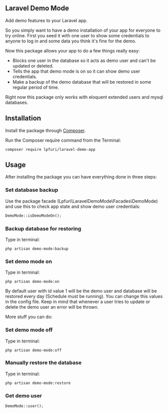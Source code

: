 ## Laravel Demo Mode

Add demo features to your Laravel app.

So you simply want to have a demo installation of your app for everyone to try online. First you seed it with one user to show some credentials to anyone to log in and some data you think it's fine for the demo.

Now this package allows your app to do a few things really easy:

- Blocks one user in the database so it acts as demo user and can't be updated or deleted.
- Tells the app that demo mode is on so it can show demo user credentials.
- Make a backup of the demo database that will be restored in some regular period of time.

Right now this package only works with eloquent extended users and mysql databases.

## Installation

Install the package through [Composer](http://getcomposer.org/). 

Run the Composer require command from the Terminal:

	composer require lpfuri/laravel-demo-app

## Usage

After installing the package you can have everything done in three steps:

### Set database backup

Use the package facade (Lpfuri\LaravelDemoMode\Facades\DemoMode) and use this to check app state and show demo user credentials:
```php
DemoMode::isDemoModeOn();
```

### Backup database for restoring

Type in terminal:
```buildconfig
php artisan demo-mode:backup
```

### Set demo mode on

Type in terminal:
```buildconfig
php artisan demo-mode:on
```

By default user with id value 1 will be the demo user and database will be restored every day (Schedule must be running). You can change this values in the config file.
Keep in mind that whenever a user tries to update or delete the demo user an error will be thrown.

More stuff you can do:

### Set demo mode off

Type in terminal:
```buildconfig
php artisan demo-mode:off
```

### Manually restore the database

Type in terminal:
```buildconfig
php artisan demo-mode:restore
```

### Get demo user

```php
DemoMode::user();
```








